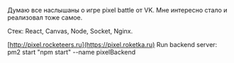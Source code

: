 Думаю все наслышаны о игре pixel battle от VK. Мне интересно стало и
реализовал тоже самое. 

Стек: React, Canvas, Node, Socket, Nginx.

[http://pixel.rocketeers.ru](https://pixel.roketka.ru)
Run backend server: pm2 start "npm start" --name pixelBackend

